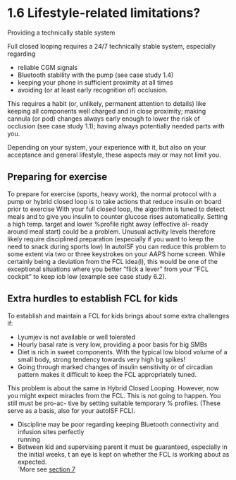 # 1.6 Lifestyle-related limitations?


Providing a technically stable system

Full closed looping requires a 24/7 technically stable system, especially regarding
- reliable CGM signals 
- Bluetooth stability with the pump (see case study 1.4)
- keeping your phone in sufficient proximity at all times 
- avoiding (or at least early recognition of) occlusion.
	

This requires a habit (or, unlikely, permanent attention to details) like keeping all components well
	charged and in close proximity; making cannula (or pod) changes always early enough to lower the
	risk of occlusion (see case study 1.1); having always potentially needed parts with you.
	

Depending on your system, your experience with it, but also on your acceptance and general
lifestyle, these aspects may or may not limit you.



## Preparing for exercise

To prepare for exercise (sports, heavy work), the normal protocol with a pump or hybrid closed loop
	is to take actions that reduce insulin on board prior to exercise
	With your full closed loop, the algorithm is tuned to detect meals and to give you insulin to counter
	glucose rises automatically. Setting a high temp. target and lower %profile right away (effective al-
	ready around meal start) could be a problem.
	Unusual activity levels therefore likely require disciplined preparation (especially if you want to
	keep the need to snack during sports low)
	In autoISF you can reduce this problem to some extent via two or three keystrokes on your
	AAPS home screen. While certainly being a deviation from the FCL idea(l), this would be
	one of the exceptional situations where you better “flick a lever” from your “FCL cockpit” to
	keep iob low (example see case study 6.2).

## Extra hurdles to establish FCL for kids

To establish and maintain a FCL for kids brings about some extra challenges if:
- Lyumjev is not available or well tolerated 
- Hourly basal rate is very low, providing a poor basis for big SMBs
- Diet is rich in sweet components. With the typical low blood volume of a small body, strong
tendency towards very high bg spikes!
- Going through marked changes of insulin sensitivity or of circadian pattern makes it difficult 
to keep the FCL appropriately tuned.


This problem is about the same in Hybrid Closed Looping. However, now you might
	expect miracles from the FCL. This is not going to happen. You still must be pro-ac-
	tive by setting suitable temporary % profiles. (These serve as a basis, also for your
	autoISF FCL).
- Discipline may be poor regarding keeping Bluetooth connectivity and infusion sites perfectly	
running
- Between kid and supervising parent it must be guaranteed, especially in the initial weeks,
t an eye is kept on whether the FCL is working about as expected.	
`More see [section 7](section_7.md)

